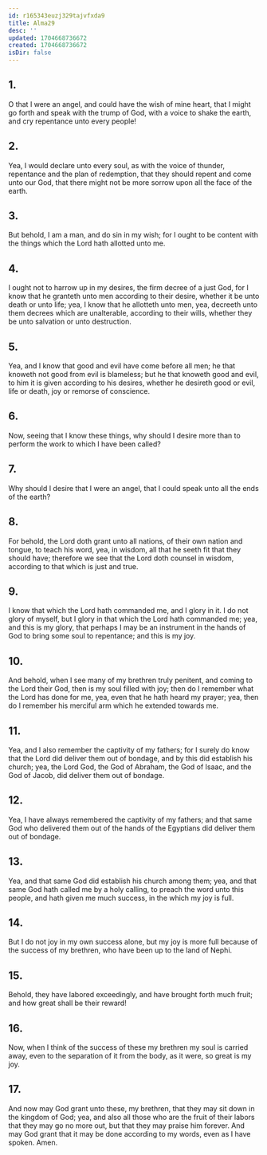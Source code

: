 ```yaml
---
id: r165343euzj329tajvfxda9
title: Alma29
desc: ''
updated: 1704668736672
created: 1704668736672
isDir: false
---
```

## 1.
O that I were an angel, and could have the wish of mine heart, that I might go forth and speak with the trump of God, with a voice to shake the earth, and cry repentance unto every people!
## 2.
Yea, I would declare unto every soul, as with the voice of thunder, repentance and the plan of redemption, that they should repent and come unto our God, that there might not be more sorrow upon all the face of the earth.
## 3.
But behold, I am a man, and do sin in my wish; for I ought to be content with the things which the Lord hath allotted unto me.
## 4.
I ought not to harrow up in my desires, the firm decree of a just God, for I know that he granteth unto men according to their desire, whether it be unto death or unto life; yea, I know that he allotteth unto men, yea, decreeth unto them decrees which are unalterable, according to their wills, whether they be unto salvation or unto destruction.
## 5.
Yea, and I know that good and evil have come before all men; he that knoweth not good from evil is blameless; but he that knoweth good and evil, to him it is given according to his desires, whether he desireth good or evil, life or death, joy or remorse of conscience.
## 6.
Now, seeing that I know these things, why should I desire more than to perform the work to which I have been called?
## 7.
Why should I desire that I were an angel, that I could speak unto all the ends of the earth?
## 8.
For behold, the Lord doth grant unto all nations, of their own nation and tongue, to teach his word, yea, in wisdom, all that he seeth fit that they should have; therefore we see that the Lord doth counsel in wisdom, according to that which is just and true.
## 9.
I know that which the Lord hath commanded me, and I glory in it. I do not glory of myself, but I glory in that which the Lord hath commanded me; yea, and this is my glory, that perhaps I may be an instrument in the hands of God to bring some soul to repentance; and this is my joy.
## 10.
And behold, when I see many of my brethren truly penitent, and coming to the Lord their God, then is my soul filled with joy; then do I remember what the Lord has done for me, yea, even that he hath heard my prayer; yea, then do I remember his merciful arm which he extended towards me.
## 11.
Yea, and I also remember the captivity of my fathers; for I surely do know that the Lord did deliver them out of bondage, and by this did establish his church; yea, the Lord God, the God of Abraham, the God of Isaac, and the God of Jacob, did deliver them out of bondage.
## 12.
Yea, I have always remembered the captivity of my fathers; and that same God who delivered them out of the hands of the Egyptians did deliver them out of bondage.
## 13.
Yea, and that same God did establish his church among them; yea, and that same God hath called me by a holy calling, to preach the word unto this people, and hath given me much success, in the which my joy is full.
## 14.
But I do not joy in my own success alone, but my joy is more full because of the success of my brethren, who have been up to the land of Nephi.
## 15.
Behold, they have labored exceedingly, and have brought forth much fruit; and how great shall be their reward!
## 16.
Now, when I think of the success of these my brethren my soul is carried away, even to the separation of it from the body, as it were, so great is my joy.
## 17.
And now may God grant unto these, my brethren, that they may sit down in the kingdom of God; yea, and also all those who are the fruit of their labors that they may go no more out, but that they may praise him forever. And may God grant that it may be done according to my words, even as I have spoken. Amen.
